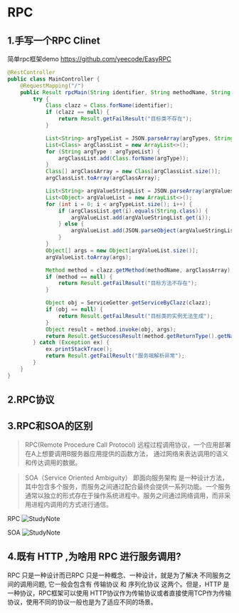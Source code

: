# RPC
## 1.手写一个RPC Clinet
简单rpc框架demo https://github.com/yeecode/EasyRPC

```java
@RestController
public class MainController {
    @RequestMapping("/")
    public Result rpcMain(String identifier, String methodName, String argTypes, String argValues) {
        try {
            Class clazz = Class.forName(identifier);
            if (clazz == null) {
                return Result.getFailResult("目标类不存在");
            }

            List<String> argTypeList = JSON.parseArray(argTypes, String.class);
            List<Class> argClassList = new ArrayList<>();
            for (String argType : argTypeList) {
                argClassList.add(Class.forName(argType));
            }
            Class[] argClassArray = new Class[argClassList.size()];
            argClassList.toArray(argClassArray);

            List<String> argValueStringList = JSON.parseArray(argValues, String.class);
            List<Object> argValueList = new ArrayList<>();
            for (int i = 0; i < argTypeList.size(); i++) {
                if (argClassList.get(i).equals(String.class)) {
                    argValueList.add(argValueStringList.get(i));
                } else {
                    argValueList.add(JSON.parseObject(argValueStringList.get(i), argClassList.get(i)));
                }
            }
            Object[] args = new Object[argValueList.size()];
            argValueList.toArray(args);

            Method method = clazz.getMethod(methodName, argClassArray);
            if (method == null) {
                return Result.getFailResult("目标方法不存在");
            }

            Object obj = ServiceGetter.getServiceByClazz(clazz);
            if (obj == null) {
                return Result.getFailResult("目标类的实例无法生成");
            }
            Object result = method.invoke(obj, args);
            return Result.getSuccessResult(method.getReturnType().getName(), JSON.toJSONString(result));
        } catch (Exception ex) {
            ex.printStackTrace();
            return Result.getFailResult("服务端解析异常");
        }
    }
}
```

## 2.RPC协议



## 3.RPC和SOA的区别

> RPC(Remote Procedure Call Protocol) 远程过程调用协议，一个应用部署在A上想要调用B服务器应用提供的函数方法，
通过网络来表达调用的语义和传达调用的数据。

> SOA（Service Oriented Ambiguity） 即面向服务架构 是一种设计方法，其中包含多个服务，而服务之间通过配合最终会提供一系列功能。一个服务通常以独立的形式存在于操作系统进程中。服务之间通过网络调用，而非采用进程内调用的方式进行通信。

RPC
![StudyNote](https://github.com/anonyonmous/study-note/image/WeChat9bc2dbb3c7d285181461243ea40d486d.png)

SOA
![StudyNote](https://github.com/anonyonmous/study-note/image/WeChat779515736597abb4b600008e9086ee4a.png)


## 4.既有 HTTP ,为啥用 RPC 进行服务调用?

RPC 只是一种设计而已RPC 只是一种概念、一种设计，就是为了解决 不同服务之间的调用问题, 它一般会包含有 传输协议 和 序列化协议 这两个。但是，HTTP 是一种协议，RPC框架可以使用 HTTP协议作为传输协议或者直接使用TCP作为传输协议，使用不同的协议一般也是为了适应不同的场景。